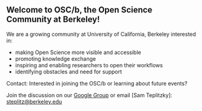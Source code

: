## Welcome to OSC/b, the Open Science Community at Berkeley!

We are a growing community at University of California, Berkeley interested in:
* making Open Science more visible and accessible
* promoting knowledge exchange
* inspiring and enabling researchers to open their workflows
* identifying obstacles and need for support

Contact:
Interested in joining the OSC/b or learning about future events? 

Join the discussion on our [Google Group](https://groups.google.com/d/forum/openscience-berkeley)
or email [Sam Teplitzky]: steplitz@berkeley.edu



